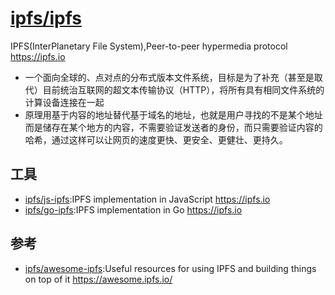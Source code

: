 # [ipfs/ipfs](https://github.com/ipfs/ipfs)

IPFS(InterPlanetary File System),Peer-to-peer hypermedia protocol https://ipfs.io

* 一个面向全球的、点对点的分布式版本文件系统，目标是为了补充（甚至是取代）目前统治互联网的超文本传输协议（HTTP），将所有具有相同文件系统的计算设备连接在一起
* 原理用基于内容的地址替代基于域名的地址，也就是用户寻找的不是某个地址而是储存在某个地方的内容，不需要验证发送者的身份，而只需要验证内容的哈希，通过这样可以让网页的速度更快、更安全、更健壮、更持久。

## 工具

* [ipfs/js-ipfs](https://github.com/ipfs/js-ipfs):IPFS implementation in JavaScript https://ipfs.io
* [ipfs/go-ipfs](https://github.com/ipfs/go-ipfs):IPFS implementation in Go https://ipfs.io

## 参考

* [ipfs/awesome-ipfs](https://github.com/ipfs/awesome-ipfs):Useful resources for using IPFS and building things on top of it https://awesome.ipfs.io/
